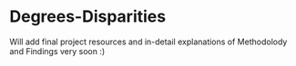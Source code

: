 # Degrees-Disparities

Will add final project resources and in-detail explanations of Methodolody and Findings very soon :) 
